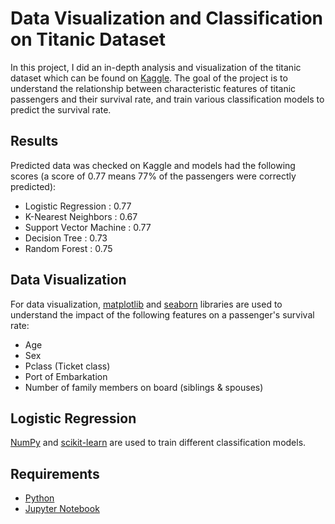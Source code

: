 # Data Visualization and Classification on Titanic Dataset

In this project, I did an in-depth analysis and visualization of the titanic dataset which can be found on [Kaggle](https://www.kaggle.com/c/titanic/data). The goal of the project is to understand the relationship between characteristic features of titanic passengers and their survival rate, and train various classification models to predict the survival rate.

## Results

Predicted data was checked on Kaggle and models had the following scores (a score of 0.77 means 77% of the passengers were correctly predicted):

- Logistic Regression : 0.77
- K-Nearest Neighbors : 0.67
- Support Vector Machine : 0.77
- Decision Tree : 0.73
- Random Forest : 0.75

## Data Visualization

For data visualization, [matplotlib](https://matplotlib.org/) and [seaborn](https://seaborn.pydata.org/index.html) libraries are used to understand the impact of the following features on a passenger's survival rate:

- Age
- Sex
- Pclass (Ticket class)
- Port of Embarkation
- Number of family members on board (siblings & spouses)

## Logistic Regression

[NumPy](https://numpy.org/) and [scikit-learn](https://scikit-learn.org/stable/) are used to train different classification models.

## Requirements

- [Python](https://www.python.org/downloads/)
- [Jupyter Notebook](https://jupyter.org/)
